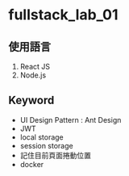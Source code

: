 # fullstack_lab_01

## 使用語言
1. React JS
2. Node.js

## Keyword
* UI Design Pattern : Ant Design  
* JWT  
* local storage  
* session storage  
* 記住目前頁面捲動位置
* docker
